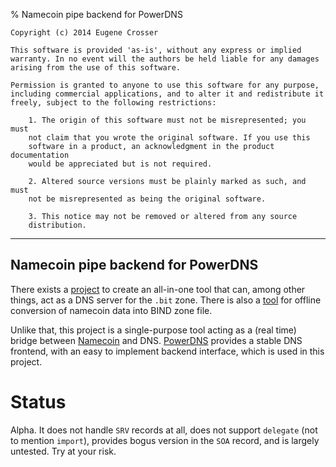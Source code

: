 % Namecoin pipe backend for PowerDNS

```
Copyright (c) 2014 Eugene Crosser

This software is provided 'as-is', without any express or implied
warranty. In no event will the authors be held liable for any damages
arising from the use of this software.

Permission is granted to anyone to use this software for any purpose,
including commercial applications, and to alter it and redistribute it
freely, subject to the following restrictions:

    1. The origin of this software must not be misrepresented; you must
    not claim that you wrote the original software. If you use this
    software in a product, an acknowledgment in the product documentation
    would be appreciated but is not required.

    2. Altered source versions must be plainly marked as such, and must
    not be misrepresented as being the original software.

    3. This notice may not be removed or altered from any source
    distribution.
```

------------------------------------------------------------------------

## Namecoin pipe backend for PowerDNS

There exists a [project](https://github.com/namecoin/nmcontrol) to
create an all-in-one tool that can, among other things, act as a DNS
server for the `.bit` zone. There is also a
[tool](https://github.com/namecoin/NamecoinToBind) for offline
conversion of namecoin data into BIND zone file.

Unlike that, this project is a single-purpose tool acting as a (real
time) bridge between [Namecoin](https://namecoin.org/) and DNS.
[PowerDNS](https://www.powerdns.com/) provides a stable DNS frontend,
with an easy to implement backend interface, which is used in this
project.

# Status

Alpha. It does not handle `SRV` records at all, does not support
`delegate` (not to mention `import`), provides bogus version in the
`SOA` record, and is largely untested. Try at your risk.

